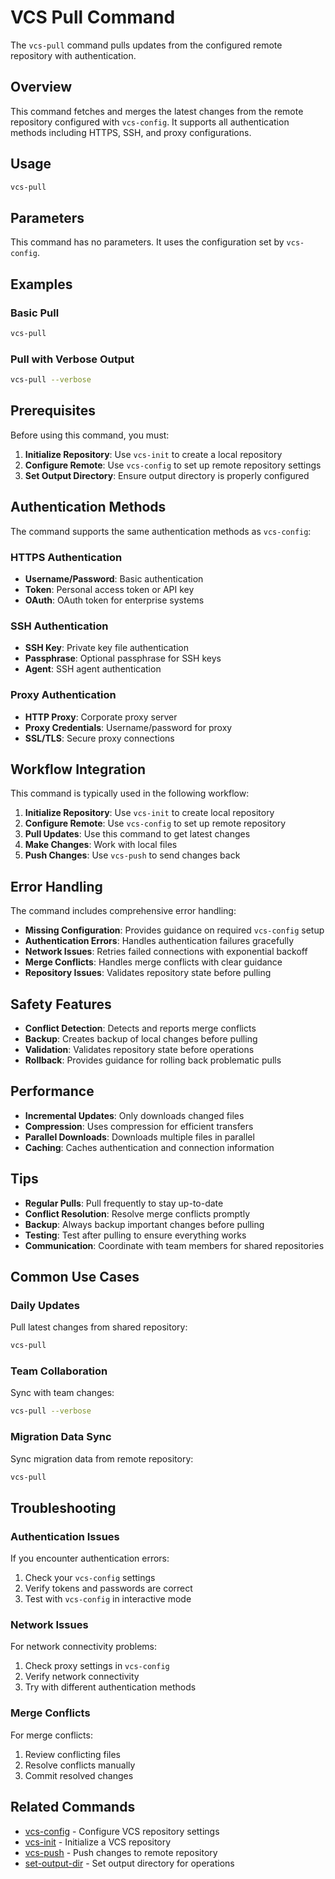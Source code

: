 # VCS Pull Command

The `vcs-pull` command pulls updates from the configured remote repository with authentication.

## Overview

This command fetches and merges the latest changes from the remote repository configured with `vcs-config`. It supports all authentication methods including HTTPS, SSH, and proxy configurations.

## Usage

```bash
vcs-pull
```

## Parameters

This command has no parameters. It uses the configuration set by `vcs-config`.

## Examples

### Basic Pull

```bash
vcs-pull
```

### Pull with Verbose Output

```bash
vcs-pull --verbose
```

## Prerequisites

Before using this command, you must:

1. **Initialize Repository**: Use `vcs-init` to create a local repository
2. **Configure Remote**: Use `vcs-config` to set up remote repository settings
3. **Set Output Directory**: Ensure output directory is properly configured

## Authentication Methods

The command supports the same authentication methods as `vcs-config`:

### HTTPS Authentication
- **Username/Password**: Basic authentication
- **Token**: Personal access token or API key
- **OAuth**: OAuth token for enterprise systems

### SSH Authentication
- **SSH Key**: Private key file authentication
- **Passphrase**: Optional passphrase for SSH keys
- **Agent**: SSH agent authentication

### Proxy Authentication
- **HTTP Proxy**: Corporate proxy server
- **Proxy Credentials**: Username/password for proxy
- **SSL/TLS**: Secure proxy connections

## Workflow Integration

This command is typically used in the following workflow:

1. **Initialize Repository**: Use `vcs-init` to create local repository
2. **Configure Remote**: Use `vcs-config` to set up remote repository
3. **Pull Updates**: Use this command to get latest changes
4. **Make Changes**: Work with local files
5. **Push Changes**: Use `vcs-push` to send changes back

## Error Handling

The command includes comprehensive error handling:

- **Missing Configuration**: Provides guidance on required `vcs-config` setup
- **Authentication Errors**: Handles authentication failures gracefully
- **Network Issues**: Retries failed connections with exponential backoff
- **Merge Conflicts**: Handles merge conflicts with clear guidance
- **Repository Issues**: Validates repository state before pulling

## Safety Features

- **Conflict Detection**: Detects and reports merge conflicts
- **Backup**: Creates backup of local changes before pulling
- **Validation**: Validates repository state before operations
- **Rollback**: Provides guidance for rolling back problematic pulls

## Performance

- **Incremental Updates**: Only downloads changed files
- **Compression**: Uses compression for efficient transfers
- **Parallel Downloads**: Downloads multiple files in parallel
- **Caching**: Caches authentication and connection information

## Tips

- **Regular Pulls**: Pull frequently to stay up-to-date
- **Conflict Resolution**: Resolve merge conflicts promptly
- **Backup**: Always backup important changes before pulling
- **Testing**: Test after pulling to ensure everything works
- **Communication**: Coordinate with team members for shared repositories

## Common Use Cases

### Daily Updates
Pull latest changes from shared repository:
```bash
vcs-pull
```

### Team Collaboration
Sync with team changes:
```bash
vcs-pull --verbose
```

### Migration Data Sync
Sync migration data from remote repository:
```bash
vcs-pull
```

## Troubleshooting

### Authentication Issues
If you encounter authentication errors:
1. Check your `vcs-config` settings
2. Verify tokens and passwords are correct
3. Test with `vcs-config` in interactive mode

### Network Issues
For network connectivity problems:
1. Check proxy settings in `vcs-config`
2. Verify network connectivity
3. Try with different authentication methods

### Merge Conflicts
For merge conflicts:
1. Review conflicting files
2. Resolve conflicts manually
3. Commit resolved changes

## Related Commands

- [vcs-config](vcs-config.md) - Configure VCS repository settings
- [vcs-init](vcs-init.md) - Initialize a VCS repository
- [vcs-push](vcs-push.md) - Push changes to remote repository
- [set-output-dir](set-output-dir.md) - Set output directory for operations 